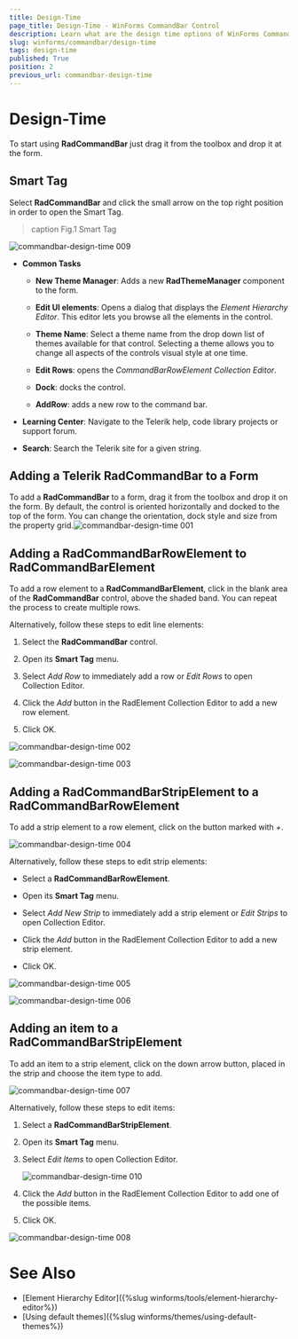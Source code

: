 ```yaml
---
title: Design-Time
page_title: Design-Time - WinForms CommandBar Control
description: Learn what are the design time options of WinForms CommandBar.
slug: winforms/commandbar/design-time
tags: design-time
published: True
position: 2
previous_url: commandbar-design-time
---
```


# Design-Time

To start using __RadCommandBar__ just drag it from the toolbox and drop it at the form.

## Smart Tag

Select __RadCommandBar__ and click the small arrow on the top right position in order to open the Smart Tag.

>caption Fig.1 Smart Tag

![commandbar-design-time 009](images/commandbar-design-time009.png)

* __Common Tasks__

	* __New Theme Manager__: Adds a new __RadThemeManager__ component to the form.

	* __Edit UI elements__: Opens a dialog that displays the *Element Hierarchy Editor*. This editor lets you browse all the elements in the control.

	* __Theme Name__: Select a theme name from the drop down list of themes available for that control. Selecting a theme allows you to change all aspects of the controls visual style at one time.
	
	* __Edit Rows__: opens the *CommandBarRowElement Collection Editor*.
	
	* __Dock__: docks the control.
	
	* __AddRow__: adds a new row to the command bar.

* __Learning Center__: Navigate to the Telerik help, code library projects or support forum.

* __Search__: Search the Telerik site for a given string.


## Adding a Telerik RadCommandBar to a Form

To add a __RadCommandBar__ to a form, drag it from the toolbox and drop it on the form. By default, the control is oriented horizontally and docked to the top of the form. You can change the orientation, dock style and size from the property grid.![commandbar-design-time 001](images/commandbar-design-time001.png)

## Adding a RadCommandBarRowElement to RadCommandBarElement

To add a row element to a __RadCommandBarElement__, click in the blank area of the __RadCommandBar__ control, above the shaded band. You can repeat the process to create multiple rows.

Alternatively, follow these steps to edit line elements:

1. Select the __RadCommandBar__ control.

1. Open its __Smart Tag__ menu.

1. Select *Add Row* to immediately add a row or *Edit Rows* to open Collection Editor.

1. Click the *Add* button in the RadElement Collection Editor to add a new row element.

1. Click OK.

![commandbar-design-time 002](images/commandbar-design-time002.png)

![commandbar-design-time 003](images/commandbar-design-time003.png)

## Adding a RadCommandBarStripElement to a RadCommandBarRowElement

To add a strip element to a row element, click on the button marked with *+*.

![commandbar-design-time 004](images/commandbar-design-time004.png)

Alternatively, follow these steps to edit strip elements:

* Select a __RadCommandBarRowElement__.

* Open its __Smart Tag__ menu.

* Select *Add New Strip* to immediately add a strip element or *Edit Strips* to open Collection Editor.

* Click the *Add* button in the RadElement Collection Editor to add a new strip element.

* Click OK.

![commandbar-design-time 005](images/commandbar-design-time005.png)

![commandbar-design-time 006](images/commandbar-design-time006.png)

## Adding an item to a RadCommandBarStripElement

To add an item to a strip element, click on the down arrow button, placed in the strip and choose the item type to add.

![commandbar-design-time 007](images/commandbar-design-time007.png)

Alternatively, follow these steps to edit items:

1. Select a __RadCommandBarStripElement__.

1. Open its __Smart Tag__ menu.

1. Select *Edit Items* to open Collection Editor.

	![commandbar-design-time 010](images/commandbar-design-time010.png)

1. Click the *Add* button in the RadElement Collection Editor to add one of the possible items.

1. Click OK.

![commandbar-design-time 008](images/commandbar-design-time008.png)

# See Also

* [Element Hierarchy Editor]({%slug winforms/tools/element-hierarchy-editor%})
* [Using default themes]({%slug winforms/themes/using-default-themes%})
